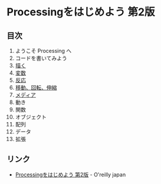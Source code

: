 # Processingをはじめよう 第2版
## 目次
1. ようこそ Processing へ
2. コードを書いてみよう
3. [描く](03/README.md)
4. [変数](04/README.md)
5. [反応](05/README.md)
6. [移動、回転、伸縮](06/README.md)
7. [メディア](07/README.md)
8. 動き
9. 関数
10. オブジェクト
11. 配列
12. データ
13. 拡張

## リンク
- [Processingをはじめよう 第2版](https://www.oreilly.co.jp/books/9784873117737/) - O'reilly japan
